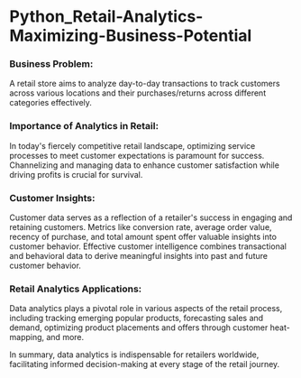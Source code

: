 # Python_Retail-Analytics-Maximizing-Business-Potential

### Business Problem:
A retail store aims to analyze day-to-day transactions to track customers across various locations and their purchases/returns across different categories effectively.

### Importance of Analytics in Retail:
In today's fiercely competitive retail landscape, optimizing service processes to meet customer expectations is paramount for success. Channelizing and managing data to enhance customer satisfaction while driving profits is crucial for survival.

### Customer Insights:
Customer data serves as a reflection of a retailer's success in engaging and retaining customers. Metrics like conversion rate, average order value, recency of purchase, and total amount spent offer valuable insights into customer behavior. Effective customer intelligence combines transactional and behavioral data to derive meaningful insights into past and future customer behavior.

### Retail Analytics Applications:
Data analytics plays a pivotal role in various aspects of the retail process, including tracking emerging popular products, forecasting sales and demand, optimizing product placements and offers through customer heat-mapping, and more.

In summary, data analytics is indispensable for retailers worldwide, facilitating informed decision-making at every stage of the retail journey.
